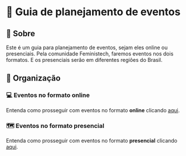 # 📃 Guia de planejamento de eventos

## 💎 Sobre
Este é um guia para planejamento de eventos, sejam eles online ou presenciais. Pela comunidade Feministech, faremos eventos nos dois formatos. E os presenciais serão em diferentes regiões do Brasil.

## 💎 Organização
### 💻 Eventos no formato online
Entenda como prosseguir com eventos no formato **online** clicando [aqui](https://github.com/GTBrasil/Guia-Planejamento-Eventos/blob/main/eventos-online.md).

### 🗺️ Eventos no formato presencial
Entenda como prosseguir com eventos no formato **presencial** clicando [aqui](https://github.com/GTBrasil/Guia-Planejamento-Eventos/blob/main/eventos-presenciais.md).

